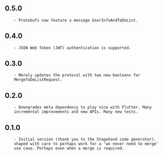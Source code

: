 ## 0.5.0

        - Protobufs now feature a message UserInfoAndToDoList.

## 0.4.0

        - JSON Web Token (JWT) authentication is supported.

## 0.3.0

        - Merely updates the protocol with two new booleans for
        MergeToDoListRequest.

## 0.2.0

        - Downgrades meta dependency to play nice with Flutter. Many
        incremental improvements and new APIs. Many new tests.

## 0.1.0

        - Initial version (thank you to the Stagehand code generator),
        shaped with care to perhaps work for a 'we never need to merge'
        use case. Perhaps even when a merge is required.
